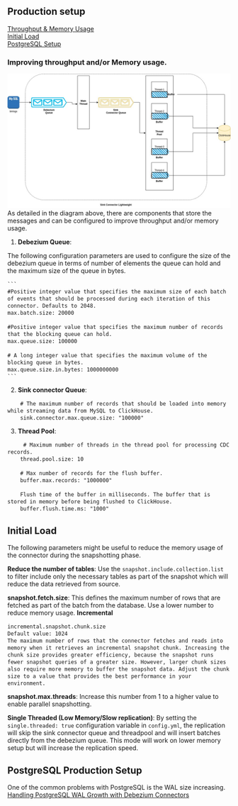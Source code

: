 ## Production setup


[Throughput & Memory Usage](#improving-throughput-and/or-memory-usage.) \
[Initial Load](#initial-load) \
[PostgreSQL Setup](#postgresql-production-setup)

### Improving throughput and/or Memory usage.
![](img/production_setup.jpg)
As detailed in the diagram above, there are components that store the messages and
can be configured to improve throughput and/or memory usage.

1. **Debezium Queue**:

The following configuration parameters are used to configure the size of the debezium queue
in terms of number of elements the queue can hold and the maximum size of the queue in bytes.
    
    ```    
    #Positive integer value that specifies the maximum size of each batch of events that should be processed during each iteration of this connector. Defaults to 2048.
    max.batch.size: 20000

    #Positive integer value that specifies the maximum number of records that the blocking queue can hold.
    max.queue.size: 100000

    # A long integer value that specifies the maximum volume of the blocking queue in bytes.
    max.queue.size.in.bytes: 1000000000
    ```

2. **Sink connector Queue**:

```
    # The maximum number of records that should be loaded into memory while streaming data from MySQL to ClickHouse.
    sink.connector.max.queue.size: "100000"

```

3. **Thread Pool**:
```
     # Maximum number of threads in the thread pool for processing CDC records.
    thread.pool.size: 10
    
    # Max number of records for the flush buffer.
    buffer.max.records: "1000000"
    
    Flush time of the buffer in milliseconds. The buffer that is stored in memory before being flushed to ClickHouse.
    buffer.flush.time.ms: "1000"
```

## Initial Load

The following parameters might be useful to reduce the memory usage of the connector during the snapshotting phase.


**Reduce the number of tables**: Use the `snapshot.include.collection.list` to filter include only the necessary tables
as part of the snapshot which will reduce the data retrieved from source.

**snapshot.fetch.size**: This defines the maximum number of rows that are fetched as part of the batch from the database.
Use a lower number to reduce memory usage.
**Incremental**
```
incremental.snapshot.chunk.size
Default value: 1024
The maximum number of rows that the connector fetches and reads into memory when it retrieves an incremental snapshot chunk. Increasing the chunk size provides greater efficiency, because the snapshot runs fewer snapshot queries of a greater size. However, larger chunk sizes also require more memory to buffer the snapshot data. Adjust the chunk size to a value that provides the best performance in your environment.
```

**snapshot.max.threads**: Increase this number from 1 to a higher value to enable parallel snapshotting.

**Single Threaded (Low Memory/Slow replication)**:
By setting the `single.threaded: true` configuration variable in `config.yml`, the replication will skip the sink connector queue and threadpool
and will insert batches directly from the debezium queue.
This mode will work on lower memory setup but will increase the replication speed.

## PostgreSQL Production Setup

One of the common problems with PostgreSQL is the WAL size increasing.
[Handling PostgreSQL WAL Growth with Debezium Connectors](doc/postgres_wal_growth.md)